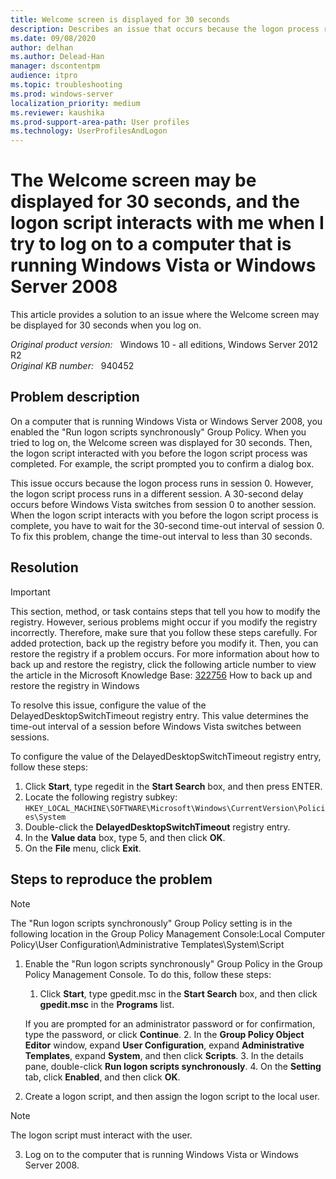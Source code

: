 ```yaml
---
title: Welcome screen is displayed for 30 seconds
description: Describes an issue that occurs because the logon process runs in session 0. However, the logon script process runs in a different session. Provides a resolution.
ms.date: 09/08/2020
author: delhan
ms.author: Delead-Han
manager: dscontentpm
audience: itpro
ms.topic: troubleshooting
ms.prod: windows-server
localization_priority: medium
ms.reviewer: kaushika
ms.prod-support-area-path: User profiles
ms.technology: UserProfilesAndLogon
---
```

# The Welcome screen may be displayed for 30 seconds, and the logon script interacts with me when I try to log on to a computer that is running Windows Vista or Windows Server 2008

This article provides a solution to an issue where the Welcome screen may be displayed for 30 seconds when you log on.

_Original product version:_ &nbsp; Windows 10 - all editions, Windows Server 2012 R2  
_Original KB number:_ &nbsp; 940452

## Problem description

On a computer that is running Windows Vista or Windows Server 2008, you enabled the "Run logon scripts synchronously" Group Policy. When you tried to log on, the Welcome screen was displayed for 30 seconds. Then, the logon script interacted with you before the logon script process was completed. For example, the script prompted you to confirm a dialog box.

This issue occurs because the logon process runs in session 0. However, the logon script process runs in a different session. A 30-second delay occurs before Windows Vista switches from session 0 to another session. When the logon script interacts with you before the logon script process is complete, you have to wait for the 30-second time-out interval of session 0. To fix this problem, change the time-out interval to less than 30 seconds.

## Resolution

> [!IMPORTANT]
> This section, method, or task contains steps that tell you how to modify the registry. However, serious problems might occur if you modify the registry incorrectly. Therefore, make sure that you follow these steps carefully. For added protection, back up the registry before you modify it. Then, you can restore the registry if a problem occurs. For more information about how to back up and restore the registry, click the following article number to view the article in the Microsoft Knowledge Base: [322756](https://support.microsoft.com/help/322756) How to back up and restore the registry in Windows  

To resolve this issue, configure the value of the DelayedDesktopSwitchTimeout registry entry. This value determines the time-out interval of a session before Windows Vista switches between sessions.

To configure the value of the DelayedDesktopSwitchTimeout registry entry, follow these steps:
1. Click **Start**, type regedit in the **Start Search** box, and then press ENTER.
2. Locate the following registry subkey: `HKEY_LOCAL_MACHINE\SOFTWARE\Microsoft\Windows\CurrentVersion\Policies\System`
3. Double-click the **DelayedDesktopSwitchTimeout** registry entry.
4. In the **Value data** box, type 5, and then click **OK**.
5. On the **File** menu, click **Exit**.

## Steps to reproduce the problem

> [!NOTE]
> The "Run logon scripts synchronously" Group Policy setting is in the following location in the Group Policy Management Console:Local Computer Policy\User Configuration\Administrative Templates\System\Script

1. Enable the "Run logon scripts synchronously" Group Policy in the Group Policy Management Console. To do this, follow these steps:
    1. Click **Start**, type gpedit.msc in the **Start Search** box, and then click **gpedit.msc** in the **Programs** list.
    
    If you are prompted for an administrator password or for confirmation, type the password, or click **Continue**.
    2. In the **Group Policy Object Editor** window, expand **User Configuration**, expand **Administrative Templates**, expand **System**, and then click **Scripts**.
    3. In the details pane, double-click **Run logon scripts synchronously**.
    4. On the **Setting** tab, click **Enabled**, and then click **OK**.
2. Create a logon script, and then assign the logon script to the local user.

> [!NOTE]
> The logon script must interact with the user.
3. Log on to the computer that is running Windows Vista or Windows Server 2008.
